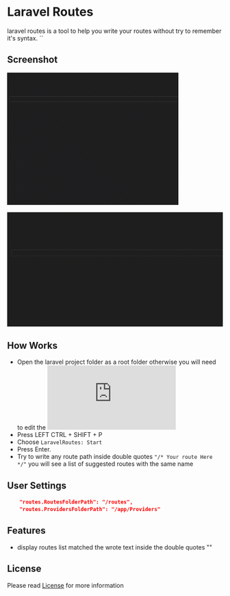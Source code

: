 # Laravel Routes

laravel routes is a tool to help you write your routes without
try to remember it's syntax.
``
## Screenshot

![Demo](https://github.com/mahmoudshahin1111/laravel-routes/blob/master/assets/1.gif)

![Demo](https://github.com/mahmoudshahin1111/laravel-routes/blob/master/assets/2.gif)


## How Works

- Open the laravel project folder as a root folder otherwise you will need to edit the ![User Setting](https://github.com/mahmoudshahin1111/laravel-routes/blob/master/README.md#user-settings) 
- Press LEFT CTRL + SHIFT + P
- Choose `LaravelRoutes: Start` 
- Press Enter.
- Try to write any route path inside double quotes `"/* Your route Here */"` you will see a list of suggested routes with the same name 


## User Settings
```json
    "routes.RoutesFolderPath": "/routes",
    "routes.ProvidersFolderPath": "/app/Providers"
```
## Features

- display routes list matched the wrote text inside the double quotes ""


## License

Please read [License](https://github.com/mahmoudshahin1111/laravel-routes/blob/master/README.md) for more information